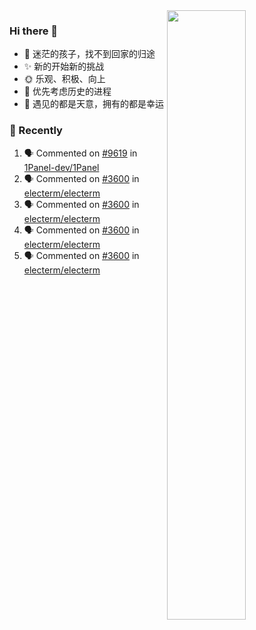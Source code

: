 <picture>
    <source media="(prefers-color-scheme: dark)" srcset="https://github-readme-stats-ouuan.vercel.app/api?username=lizhongyue248&theme=dark&show_icons=true">
    <img align="right" width="50%" src="https://github-readme-stats-ouuan.vercel.app/api?username=lizhongyue248&show_icons=true">
</picture>

### Hi there 👋

- 🌱 迷茫的孩子，找不到回家的归途
- ✨ 新的开始新的挑战
- 🌞 乐观、积极、向上
- 📯 优先考虑历史的进程
- 🌷 遇见的都是天意，拥有的都是幸运


<!--
**lizhongyue248/lizhongyue248** is a ✨ _special_ ✨ repository because its `README.md` (this file) appears on your GitHub profile.

Here are some ideas to get you started:

- 🔭 I’m currently working on ...
- 🌱 I’m currently learning ...
- 👯 I’m looking to collaborate on ...
- 🤔 I’m looking for help with ...
- 💬 Ask me about ...
- 📫 How to reach me: ...
- 😄 Pronouns: ...
- ⚡ Fun fact: ...
-->

### 🚀 Recently

<!--START_SECTION:activity-->
1. 🗣 Commented on [#9619](https://github.com/1Panel-dev/1Panel/issues/9619#issuecomment-3111856092) in [1Panel-dev/1Panel](https://github.com/1Panel-dev/1Panel)
2. 🗣 Commented on [#3600](https://github.com/electerm/electerm/issues/3600#issuecomment-2367169193) in [electerm/electerm](https://github.com/electerm/electerm)
3. 🗣 Commented on [#3600](https://github.com/electerm/electerm/issues/3600#issuecomment-2362568983) in [electerm/electerm](https://github.com/electerm/electerm)
4. 🗣 Commented on [#3600](https://github.com/electerm/electerm/issues/3600#issuecomment-2362526627) in [electerm/electerm](https://github.com/electerm/electerm)
5. 🗣 Commented on [#3600](https://github.com/electerm/electerm/issues/3600#issuecomment-2360434199) in [electerm/electerm](https://github.com/electerm/electerm)
<!--END_SECTION:activity-->
